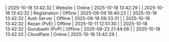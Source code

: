 | 2025-10-18 13:42:32 | Website | Online | 2025-10-18 13:42:29 |
| 2025-10-18 13:42:32 | Registration | Offline | 2025-09-09 16:40:23 |
| 2025-10-18 13:42:32 | Auth Server | Offline | 2025-08-18 09:33:31 |
| 2025-10-18 13:42:32 | Kezan (PvE) | Offline | 2025-10-11 12:51:30 |
| 2025-10-18 13:42:32 | Gurubashi (PvP) | Offline | 2025-08-23 21:44:06 |
| 2025-10-18 13:42:32 | Cloudflare | Online | 2025-10-18 13:42:29 |
